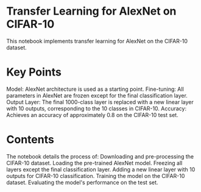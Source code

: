 # Transfer Learning for AlexNet on CIFAR-10
This notebook implements transfer learning for AlexNet on the CIFAR-10 dataset.

# Key Points

Model: AlexNet architecture is used as a starting point.
Fine-tuning: All parameters in AlexNet are frozen except for the final classification layer.
Output Layer: The final 1000-class layer is replaced with a new linear layer with 10 outputs, corresponding to the 10 classes in CIFAR-10.
Accuracy: Achieves an accuracy of approximately 0.8 on the CIFAR-10 test set.
# Contents

The notebook details the process of:
Downloading and pre-processing the CIFAR-10 dataset.
Loading the pre-trained AlexNet model.
Freezing all layers except the final classification layer.
Adding a new linear layer with 10 outputs for CIFAR-10 classification.
Training the model on the CIFAR-10 dataset.
Evaluating the model's performance on the test set.
